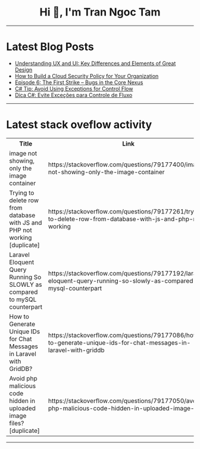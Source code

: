 <h1 align="center">Hi 👋, I'm Tran Ngoc Tam</h1>

---

# Latest Blog Posts 
<!-- BLOG-POST-LIST:START -->
- [Understanding UX and UI: Key Differences and Elements of Great Design](https://dev.to/ashley_theriot_5af3dbf3c2/understanding-ux-and-ui-key-differences-and-elements-of-great-design-51ji)
- [How to Build a Cloud Security Policy for Your Organization](https://dev.to/jordan-blake/how-to-build-a-cloud-security-policy-for-your-organization-lpc)
- [Episode 6: The First Strike – Bugs in the Core Nexus](https://dev.to/vigneshiyergithub/episode-6-the-first-strike-bugs-in-the-core-nexus-2hai)
- [C# Tip: Avoid Using Exceptions for Control Flow](https://dev.to/juarezasjunior/c-tip-avoid-using-exceptions-for-control-flow-5bci)
- [Dica C#: Evite Exceções para Controle de Fluxo](https://dev.to/juarezasjunior/dica-c-evite-excecoes-para-controle-de-fluxo-3lgm)
<!-- BLOG-POST-LIST:END -->

---

# Latest stack oveflow activity
<table>
  <tr><th>Title</th><th>Link</th></tr>
  <!-- STACKOVERFLOW:START --><tr><td>image not showing, only the image container</td><td>https://stackoverflow.com/questions/79177400/image-not-showing-only-the-image-container</td></tr><tr><td>Trying to delete row from database with JS and PHP not working [duplicate]</td><td>https://stackoverflow.com/questions/79177261/trying-to-delete-row-from-database-with-js-and-php-not-working</td></tr><tr><td>Laravel Eloquent Query Running So SLOWLY as compared to mySQL counterpart</td><td>https://stackoverflow.com/questions/79177192/laravel-eloquent-query-running-so-slowly-as-compared-to-mysql-counterpart</td></tr><tr><td>How to Generate Unique IDs for Chat Messages in Laravel with GridDB?</td><td>https://stackoverflow.com/questions/79177086/how-to-generate-unique-ids-for-chat-messages-in-laravel-with-griddb</td></tr><tr><td>Avoid php malicious code hidden in uploaded image files? [duplicate]</td><td>https://stackoverflow.com/questions/79177050/avoid-php-malicious-code-hidden-in-uploaded-image-files</td></tr><!-- STACKOVERFLOW:END -->
</table>

---


